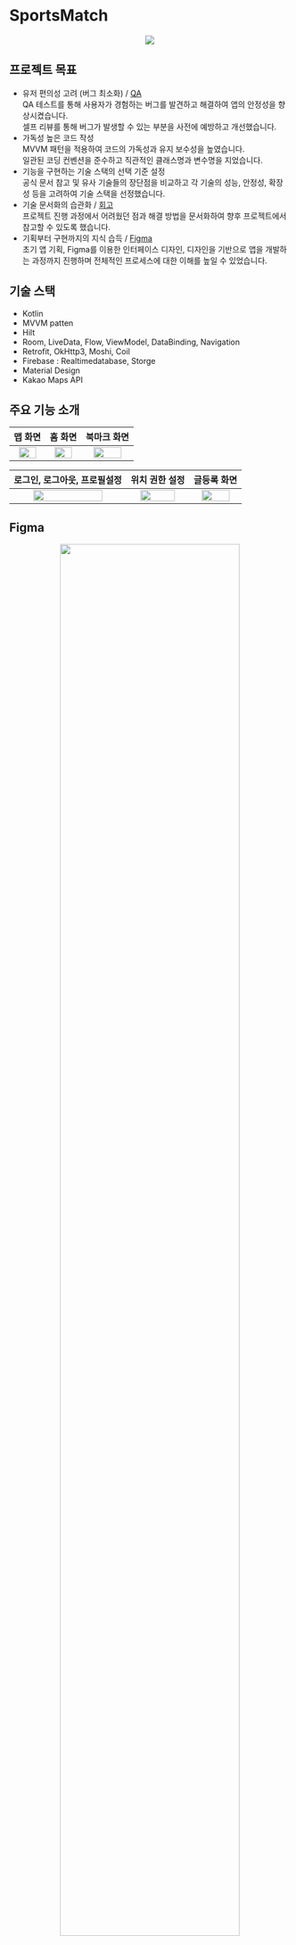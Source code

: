# SportsMatch

<div align=center> 
<img src="https://github.com/yyd3157/SportsMatch/assets/70931998/d33ce0f7-01f1-48ca-af7a-d9b12559a889"/>
</div>

## 프로젝트 목표
+ 유저 편의성 고려 (버그 최소화) / [QA](https://docs.google.com/spreadsheets/d/1UOEiVBkLeI2TW2MY4NYXL57knUaU-WWvD2SAqXkdt6Y/edit#gid=2121725334)   
QA 테스트를 통해 사용자가 경험하는 버그를 발견하고 해결하여 앱의 안정성을 향상시켰습니다.  
셀프 리뷰를 통해 버그가 발생할 수 있는 부분을 사전에 예방하고 개선했습니다.
+ 가독성 높은 코드 작성  
MVVM 패턴을 적용하여 코드의 가독성과 유지 보수성을 높였습니다.  
일관된 코딩 컨벤션을 준수하고 직관적인 클래스명과 변수명을 지었습니다.
+ 기능을 구현하는 기술 스택의 선택 기준 설정  
공식 문서 참고 및 유사 기술들의 장단점을 비교하고 각 기술의 성능, 안정성, 확장성 등을 고려하여 기술 스택을 선정했습니다.
+ 기술 문서화의 습관화 / [회고](https://docs.google.com/spreadsheets/d/1UOEiVBkLeI2TW2MY4NYXL57knUaU-WWvD2SAqXkdt6Y/edit#gid=447502975)   
프로젝트 진행 과정에서 어려웠던 점과 해결 방법을 문서화하여 향후 프로젝트에서 참고할 수 있도록 했습니다.
+ 기획부터 구현까지의 지식 습득 / [Figma](https://www.figma.com/file/NLIjK8EF2QCIGKZPM01Wer/sports-match?type=design&node-id=8-285&mode=design&t=IYEFBK9531yfYNW0-0)   
초기 앱 기획, Figma를 이용한 인터페이스 디자인, 디자인을 기반으로 앱을 개발하는 과정까지 진행하며 전체적인 프로세스에 대한 이해를 높일 수 있었습니다.

## 기술 스택
+ Kotlin
+ MVVM patten
+ Hilt
+ Room, LiveData, Flow, ViewModel, DataBinding, Navigation
+ Retrofit, OkHttp3, Moshi, Coil
+ Firebase : Realtimedatabase, Storge 
+ Material Design
+ Kakao Maps API

## 주요 기능 소개

|맵 화면|홈 화면|북마크 화면|
|:-----:|:-----:|:-----:|
|<img width="80%" src="https://github.com/yyd3157/SportsMatch/assets/70931998/ca9e4b6b-ce25-4da6-aedb-96337e91a88f"/>|<img width="80%" src="https://github.com/yyd3157/SportsMatch/assets/70931998/5c8bb2f0-c684-4f00-8c93-bf1e34dcd284"/>|<img width="80%" src="https://github.com/yyd3157/SportsMatch/assets/70931998/42c5c4f9-f43d-4f3b-9968-9f7db3a5a8a4"/>|

|로그인, 로그아웃, 프로필설정|위치 권한 설정|글등록 화면|
|:-----:|:-----:|:-----:|
|<img width="80%" src="https://github.com/yyd3157/SportsMatch/assets/70931998/d8a599ef-647e-4147-b7a3-ce0c30a97edf"/>|<img width="80%" src="https://github.com/yyd3157/SportsMatch/assets/70931998/c176d3ae-13b7-4fdf-b912-73a286ad7bd4"/>|<img width="80%" src="https://github.com/yyd3157/SportsMatch/assets/70931998/529da02f-de2c-43f5-9ce6-51f2a688c4c2"/>|

## Figma
<div align=center> 
<img width="80%" src="https://github.com/yyd3157/SportsMatch/assets/70931998/ac5acbcd-6220-4b12-a5ff-93d951388312"/>
</div>
